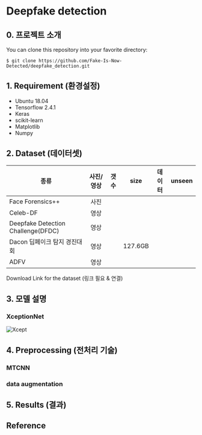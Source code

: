 # Deepfake detection

## 0. 프로젝트 소개

You can clone this repository into your favorite directory:
```
$ git clone https://github.com/Fake-Is-Now-Detected/deepfake_detection.git
```

## 1. Requirement (환경설정)
* Ubuntu 18.04
* Tensorflow 2.4.1
* Keras
* scikit-learn
* Matplotlib
* Numpy

## 2. Dataset (데이터셋)
종류|사진/영상|갯수|size|데이터|unseen
---|:-------:|---|----|-----|------
Face Forensics++|사진||||
Celeb-DF|영상||||
Deepfake Detection Challenge(DFDC)|영상||||
Dacon 딥페이크 탐지 경진대회|영상||127.6GB||
ADFV|영상||||

Download Link for the dataset (링크 필요 & 연결) 

## 3. 모델 설명
### XceptionNet
![Xcept](https://img1.daumcdn.net/thumb/R1280x0/?scode=mtistory2&fname=https%3A%2F%2Fblog.kakaocdn.net%2Fdn%2FcURENc%2FbtqGdQ4oEj2%2F7kbxgeNBccVQSZMbYZn2Kk%2Fimg.png)

## 4. Preprocessing (전처리 기술)
### MTCNN

### data augmentation


## 5. Results (결과)

## Reference

